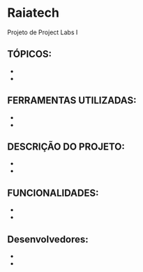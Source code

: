 # Raiatech
Projeto de Project Labs I






TÓPICOS:
-
-
-


FERRAMENTAS UTILIZADAS:
-
-
-


DESCRIÇÃO DO PROJETO:
-
-
-


FUNCIONALIDADES:
-
-
-

Desenvolvedores:
-
-
-
